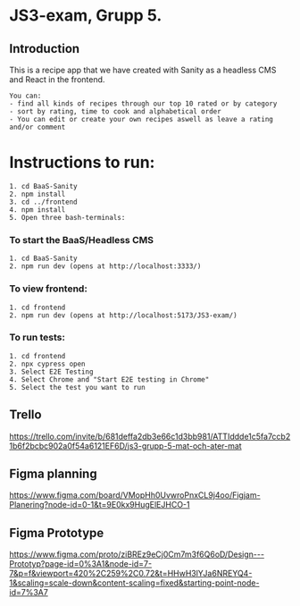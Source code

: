 # JS3-exam, Grupp 5. 

## Introduction
This is a recipe app that we have created with Sanity as a headless CMS and React in the frontend. 
```
You can:
- find all kinds of recipes through our top 10 rated or by category
- sort by rating, time to cook and alphabetical order
- You can edit or create your own recipes aswell as leave a rating and/or comment
```


# Instructions to run:
```
1. cd BaaS-Sanity
2. npm install
3. cd ../frontend
4. npm install
5. Open three bash-terminals:
```
### To start the BaaS/Headless CMS
```
1. cd BaaS-Sanity
2. npm run dev (opens at http://localhost:3333/)
```
### To view frontend:
```
1. cd frontend 
2. npm run dev (opens at http://localhost:5173/JS3-exam/)
```
### To run tests:
```
1. cd frontend
2. npx cypress open
3. Select E2E Testing
4. Select Chrome and "Start E2E testing in Chrome"
5. Select the test you want to run 
```

## Trello 
https://trello.com/invite/b/681deffa2db3e66c1d3bb981/ATTIddde1c5fa7ccb21b6f2bcbc902a0f54a6121EF6D/js3-grupp-5-mat-och-ater-mat

## Figma planning
https://www.figma.com/board/VMopHh0UvwroPnxCL9j4oo/Figjam-Planering?node-id=0-1&t=9E0kx9HugElEJHCO-1

## Figma Prototype
https://www.figma.com/proto/ziBREz9eCj0Cm7m3f6Q6oD/Design---Prototyp?page-id=0%3A1&node-id=7-7&p=f&viewport=420%2C259%2C0.72&t=HHwH3lYJa6NREYQ4-1&scaling=scale-down&content-scaling=fixed&starting-point-node-id=7%3A7

